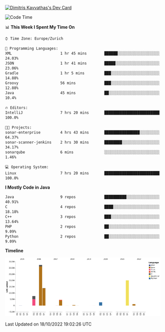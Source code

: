 <a href="https://app.daily.dev/JimR21"><img src="https://api.daily.dev/devcards/1a6ea627b9cf4de4a4f1b5f5cac8c85e.png?r=t8i" width="400" alt="Dimitris Kavvathas's Dev Card"/></a>

<!--START_SECTION:waka-->
![Code Time](http://img.shields.io/badge/Code%20Time-3%2C660%20hrs%2057%20mins-blue)

📊 **This Week I Spent My Time On** 

```text
⌚︎ Time Zone: Europe/Zurich

💬 Programming Languages: 
XML                      1 hr 45 mins        ██████░░░░░░░░░░░░░░░░░░░   24.03% 
JSON                     1 hr 41 mins        █████░░░░░░░░░░░░░░░░░░░░   23.06% 
Gradle                   1 hr 5 mins         ███░░░░░░░░░░░░░░░░░░░░░░   14.88% 
Groovy                   56 mins             ███░░░░░░░░░░░░░░░░░░░░░░   12.88% 
Java                     45 mins             ██░░░░░░░░░░░░░░░░░░░░░░░   10.4%

🔥 Editors: 
IntelliJ                 7 hrs 20 mins       █████████████████████████   100.0%

🐱‍💻 Projects: 
sonar-enterprise         4 hrs 43 mins       ████████████████░░░░░░░░░   64.37% 
sonar-scanner-jenkins    2 hrs 30 mins       ████████░░░░░░░░░░░░░░░░░   34.17% 
sonarqube                6 mins              ░░░░░░░░░░░░░░░░░░░░░░░░░   1.46%

💻 Operating System: 
Linux                    7 hrs 20 mins       █████████████████████████   100.0%

```

**I Mostly Code in Java** 

```text
Java                     9 repos             ██████████░░░░░░░░░░░░░░░   40.91% 
C                        4 repos             ████░░░░░░░░░░░░░░░░░░░░░   18.18% 
C++                      3 repos             ███░░░░░░░░░░░░░░░░░░░░░░   13.64% 
PHP                      2 repos             ██░░░░░░░░░░░░░░░░░░░░░░░   9.09% 
Python                   2 repos             ██░░░░░░░░░░░░░░░░░░░░░░░   9.09%

```


**Timeline**

![Chart not found](https://raw.githubusercontent.com/JimR21/JimR21/master/charts/bar_graph.png) 


 Last Updated on 18/10/2022 19:02:26 UTC
<!--END_SECTION:waka-->

<!--
**JimR21/JimR21** is a ✨ _special_ ✨ repository because its `README.md` (this file) appears on your GitHub profile.

Here are some ideas to get you started:

- 🔭 I’m currently working on ...
- 🌱 I’m currently learning ...
- 👯 I’m looking to collaborate on ...
- 🤔 I’m looking for help with ...
- 💬 Ask me about ...
- 📫 How to reach me: ...
- 😄 Pronouns: ...
- ⚡ Fun fact: ...
-->
